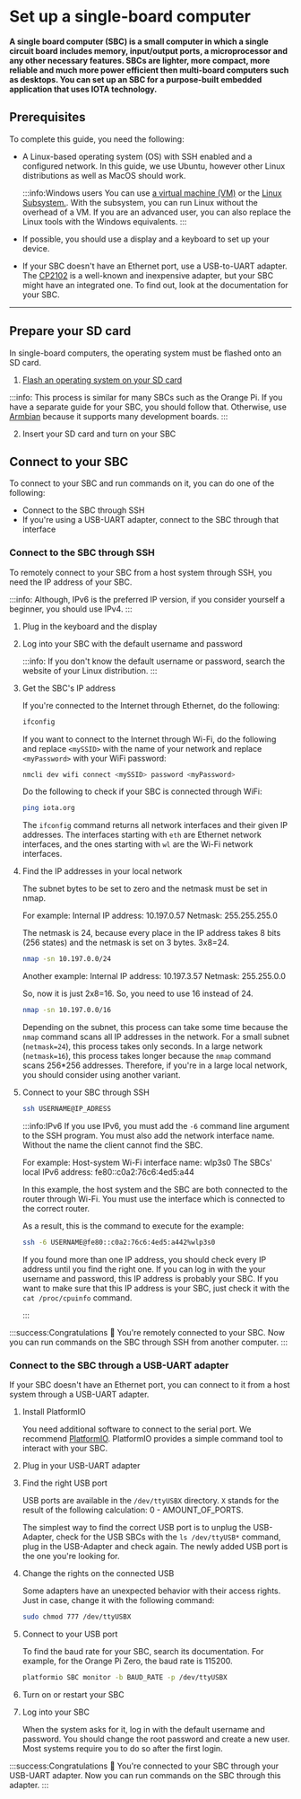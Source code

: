 # Set up a single-board computer

**A single board computer (SBC) is a small computer in which a single circuit board includes memory, input/output ports, a microprocessor and any other necessary features. SBCs are lighter, more compact, more reliable and much more power efficient then multi-board computers such as desktops. You can set up an SBC for a purpose-built embedded application that uses IOTA technology.**

## Prerequisites

To complete this guide, you need the following:

- A Linux-based operating system (OS) with SSH enabled and a configured network. In this guide, we use Ubuntu, however other Linux distributions as well as MacOS should work.

    :::info:Windows users
    You can use [a virtual machine (VM)](../how-to-guides/set-up-virtual-machine.md) or the [Linux Subsystem.](https://docs.microsoft.com/en-us/windows/wsl/install-win10). With the subsystem, you can run Linux without the overhead of a VM. If you are an advanced user, you can also replace the Linux tools with the Windows equivalents.
    :::

- If possible, you should use a display and a keyboard to set up your device.

- If your SBC doesn't have an Ethernet port, use a USB-to-UART adapter. The [CP2102](https://www.silabs.com/products/development-tools/software/usb-to-uart-bridge-vcp-drivers) 
is a well-known and inexpensive adapter, but your SBC might have an integrated one. To find out, look at the documentation for your SBC.

---

## Prepare your SD card

In single-board computers, the operating system must be flashed onto an SD card.

1. [Flash an operating system on your SD card](https://www.raspberrypi.org/documentation/installation/installing-images/)

:::info:
This process is similar for many SBCs such as the Orange Pi. 
If you have a separate guide for your SBC, you should follow that. Otherwise, use [Armbian](https://www.armbian.com/download/) because it supports many development boards.
:::

2. Insert your SD card and turn on your SBC

## Connect to your SBC

To connect to your SBC and run commands on it, you can do one of the following:

* Connect to the SBC through SSH
* If you're using a USB-UART adapter, connect to the SBC through that interface

### Connect to the SBC through SSH

To remotely connect to your SBC from a host system through SSH, you need the IP address of your SBC.

:::info:
Although, IPv6 is the preferred IP version, if you consider yourself a beginner, you should use IPv4.
:::

1. Plug in the keyboard and the display
				
2. Log into your SBC with the default username and password 

    :::info:
    If you don't know the default username or password, search the website of your Linux distribution.
    :::
		
3. Get the SBC's IP address

    If you're connected to the Internet through Ethernet, do the following:

    ```bash
    ifconfig
    ```

    If you want to connect to the Internet through Wi-Fi, do the following and replace `<mySSID>` with the name of your network and replace `<myPassword>` with your WiFi password:

    ```bash
    nmcli dev wifi connect <mySSID> password <myPassword>
    ```

    Do the following to check if your SBC is connected through WiFi:

    ```bash
    ping iota.org
    ```

    The `ifconfig` command returns all network interfaces and their given IP addresses.
    The interfaces starting with `eth` are Ethernet network interfaces, and the ones starting with `wl` are the Wi-Fi network interfaces.

4. Find the IP addresses in your local network

    The subnet bytes to be set to zero and the netmask must be set in nmap.

    For example:
    Internal IP address: 10.197.0.57
    Netmask: 255.255.255.0

    The netmask is 24, because every place in the IP address takes 8 bits (256 states) and the netmask is set on 3 bytes. 3x8=24.

    ```bash
    nmap -sn 10.197.0.0/24
    ```

    Another example:
    Internal IP address: 10.197.3.57
    Netmask: 255.255.0.0

    So, now it is just 2x8=16. So, you need to use 16 instead of 24.

    ```bash
    nmap -sn 10.197.0.0/16
    ```

    Depending on the subnet, this process can take some time because the `nmap` command scans all IP addresses in the network. For a small subnet (`netmask=24`), this process takes only seconds. In a large network (`netmask=16`), this process takes longer because the `nmap` command scans 256*256 addresses. Therefore, if you're in a large local network, you should consider using another variant.

5. Connect to your SBC through SSH

    ```bash
    ssh USERNAME@IP_ADRESS
    ```

    :::info:IPv6
    If you use IPv6, you must add the `-6` command line argument to the SSH program. 
    You must also add the network interface name. Without the name the client cannot find the SBC.

    For example:
    Host-system Wi-Fi interface name: wlp3s0
    The SBCs' local IPv6 address: fe80::c0a2:76c6:4ed5:a44

    In this example, the host system and the SBC are both connected to the router through Wi-Fi. 
    You must use the interface which is connected to the correct router.

    As a result, this is the command to execute for the example:

    ```bash
    ssh -6 USERNAME@fe80::c0a2:76c6:4ed5:a442%wlp3s0
    ```

    If you found more than one IP address, you should check every IP address until you find the right one.
    If you can log in with the your username and password, this IP address is probably your SBC.
    If you want to make sure that this IP address is your SBC, just check it with the `cat /proc/cpuinfo` command.

    :::

:::success:Congratulations
:tada: You're remotely connected to your SBC. Now you can run commands on the SBC through SSH from another computer.
::: 
	
### Connect to the SBC through a USB-UART adapter

If your SBC doesn't have an Ethernet port, you can connect to it from a host system through a USB-UART adapter.

1. Install PlatformIO

    You need additional software to connect to the serial port. 
    We recommend [PlatformIO](https://docs.platformio.org/en/latest/userguide/cmd_device.html?highlight=monitor#platformio-device-monitor).
    PlatformIO provides a simple command tool to interact with your SBC.

2. Plug in your USB-UART adapter

3. Find the right USB port

    USB ports are available in the `/dev/ttyUSBX` directory. `X` stands for the result of the following calculation: 0 - AMOUNT_OF_PORTS.

    The simplest way to find the correct USB port is to unplug the USB-Adapter, check for the USB SBCs with the 
    `ls /dev/ttyUSB*` command, plug in the USB-Adapter and check again. The newly added USB port is the one you're looking for.

4. Change the rights on the connected USB

    Some adapters have an unexpected behavior with their access rights. Just in case, change it with the following command:

    ```bash
    sudo chmod 777 /dev/ttyUSBX
    ```

5. Connect to your USB port

    To find the baud rate for your SBC, search its documentation. For example, for the Orange Pi Zero, the baud rate is 115200.

    ```bash
    platformio SBC monitor -b BAUD_RATE -p /dev/ttyUSBX
    ```

6. Turn on or restart your SBC 

7. Log into your SBC

    When the system asks for it, log in with the default username and password.
    You should change the root password and create a new user.
    Most systems require you to do so after the first login.

:::success:Congratulations
:tada: You're connected to your SBC through your USB-UART adapter. Now you can run commands on the SBC through this adapter.
:::

